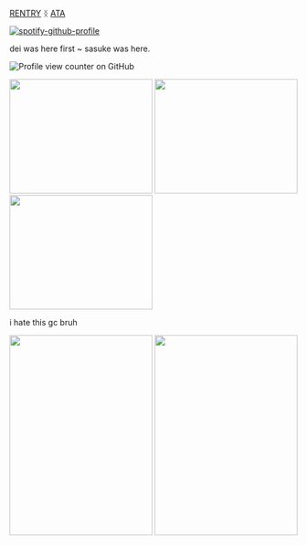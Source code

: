 


[RENTRY](https://rentry.co/obitouchiha) ᛝ [ATA](https://obito.atabook.org/)

[![spotify-github-profile](https://spotify-github-profile.kittinanx.com/api/view?uid=zf0mjb7tyswbodc2dxxjnbuol&cover_image=true&theme=novatorem&show_offline=false&background_color=121212&interchange=false&bar_color=53b14f&bar_color_cover=false)](https://github.com/kittinan/spotify-github-profile)




dei was here first ~ sasuke was here.

![Profile view counter on GitHub](https://komarev.com/ghpvc/?username=obito-uchiiha&color=grey&label=✦&style=plastic&base=4000)⠀

<img src="https://github.com/user-attachments/assets/f695e4b0-83a0-4d61-9b09-62d04e3298be" width="250" height="200">

<img src="https://github.com/user-attachments/assets/79467a6c-e213-498b-b92b-d434500f65d7" width="250" height="200">
<img src="https://github.com/user-attachments/assets/6f8f0d78-83ea-400a-9702-f50560df6e4b" width="250" height="200">


i hate this gc bruh

<img src="https://github.com/user-attachments/assets/96d98c57-0bf6-4cce-a18d-4e1ed7c4d6db" width="250" height="350"> <img src="https://github.com/user-attachments/assets/b4eceee9-bc82-496e-840a-730cb113ab3d" width="250" height="350">



